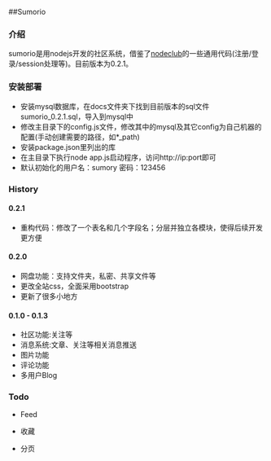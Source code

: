 ##Sumorio

### 介绍
sumorio是用nodejs开发的社区系统，借鉴了[nodeclub][1]的一些通用代码(注册/登录/session处理等)。目前版本为0.2.1。

### 安装部署

 - 安装mysql数据库，在docs文件夹下找到目前版本的sql文件sumorio_0.2.1.sql，导入到mysql中
 - 修改主目录下的config.js文件，修改其中的mysql及其它config为自己机器的配置(手动创建需要的路径，如*_path)
 - 安装package.json里列出的库
 - 在主目录下执行node app.js启动程序，访问http://ip:port即可
 - 默认初始化的用户名：sumory 密码：123456

### History

#### 0.2.1

* 重构代码：修改了一个表名和几个字段名；分层并独立各模块，使得后续开发更方便

#### 0.2.0

* 网盘功能：支持文件夹，私密、共享文件等
* 更改全站css，全面采用bootstrap
* 更新了很多小地方

#### 0.1.0 - 0.1.3

* 社区功能:关注等
* 消息系统:文章、关注等相关消息推送
* 图片功能
* 评论功能
* 多用户Blog

### Todo

* Feed
* 收藏
* 分页


  [1]: https://github.com/muyuan/nodeclub/